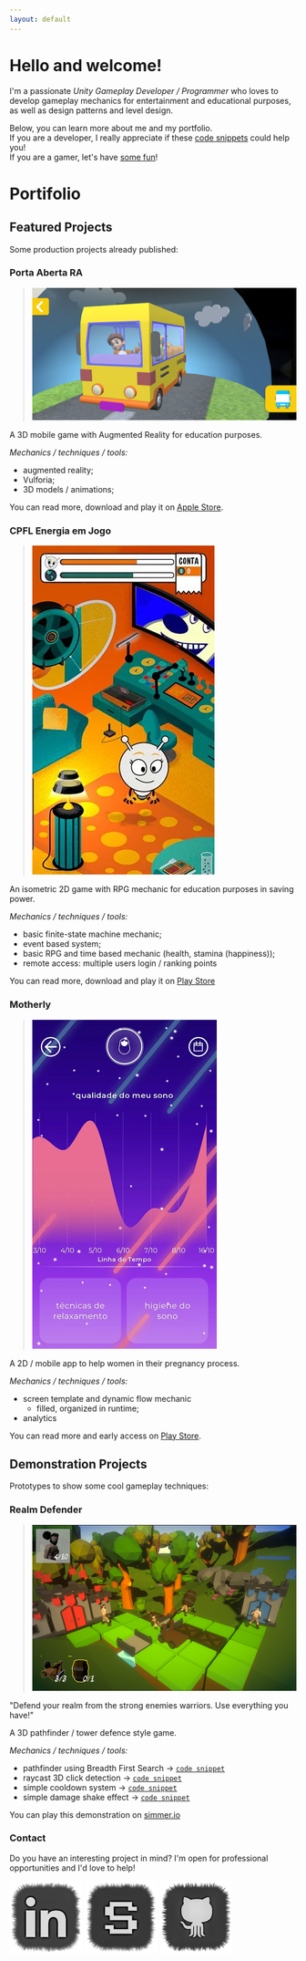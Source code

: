 ```yaml
---
layout: default
---
```


# Hello and welcome!

I'm a passionate *Unity Gameplay Developer / Programmer* who loves to develop gameplay mechanics for entertainment and educational purposes, as well as design patterns and level design.

Below, you can learn more about me and my portfolio.<br />
If you are a developer, I really appreciate if these [code snippets](https://github.com/alissin/little-big-tips) could help you!<br />
If you are a gamer, let's have [some fun](https://simmer.io/@alissin)!

# Portifolio

## Featured Projects

Some production projects already published:

###	Porta Aberta RA

> ![Porta Aberta RA](./featured-projects/porta-aberta-ra.png)

A 3D mobile game with Augmented Reality for education purposes.

*Mechanics / techniques / tools:*
* augmented reality;
* Vulforia;
* 3D models / animations;

You can read more, download and play it on [Apple Store](https://apps.apple.com/us/app/porta-aberta-ra/id1464966853).

### CPFL Energia em Jogo

> ![CPFL Energia em Jogo](./featured-projects/cpfl-energia-em-jogo.png)

An isometric 2D game with RPG mechanic for education purposes in saving power.

*Mechanics / techniques / tools:*
* basic finite-state machine mechanic;
* event based system;
* basic RPG and time based mechanic (health, stamina (happiness));
* remote access: multiple users login / ranking points

You can read more, download and play it on [Play Store](https://play.google.com/store/apps/details?id=br.com.energiaemjogo.cpfl)

### Motherly

> ![Motherly](./featured-projects/motherly.png)

A 2D / mobile app to help women in their pregnancy process.

*Mechanics / techniques / tools:*
* screen template and dynamic flow mechanic
    * filled, organized in runtime;
* analytics

You can read more and early access on [Play Store](https://play.google.com/store/apps/details?id=com.perugluglu.motherly).

## Demonstration Projects

Prototypes to show some cool gameplay techniques:

###	Realm Defender

> ![Realm Defender](./demonstration-projects/realm-defender.png)

"Defend your realm from the strong enemies warriors. Use everything you have!"

A 3D pathfinder / tower defence style game.

*Mechanics / techniques / tools:*
* pathfinder using Breadth First Search -> [`code snippet`](https://github.com/alissin/little-big-tips/pathfinder)
* raycast 3D click detection -> [`code snippet`](https://github.com/alissin/little-big-tips/raycast-3D-click-detection)
* simple cooldown system -> [`code snippet`](https://github.com/alissin/little-big-tips/simple-cooldown)
* simple damage shake effect -> [`code snippet`](https://github.com/alissin/little-big-tips/simple-damage-shake)

You can play this demonstration on [simmer.io](https://simmer.io/@alissin/realm-defender)

### Contact

Do you have an interesting project in mind? I'm open for professional opportunities and I'd love to help!

[![LinkedIn](./images/contact_linkedin.png)](https://linkedin.com/in/alissin)
[![SIMMER](./images/contact_simmer.png)](https://simmer.io/@alissin)
[![GitHub](./images/contact_github.png)](https://github.com/alissin/little-big-tips)

[comment]: <[![YouTube](./images/contact_youtube.png)](https://www.youtube.com/alissinsilva/)>